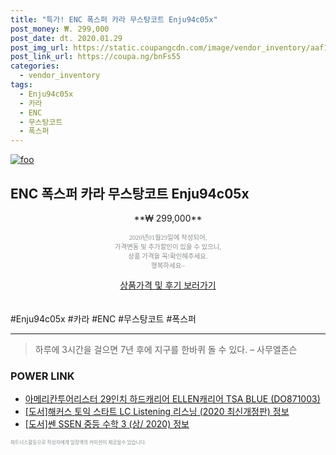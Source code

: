 ```yaml
--- 
title: "특가! ENC 폭스퍼 카라 무스탕코트 Enju94c05x" 
post_money: ₩. 299,000 
post_date: dt. 2020.01.29 
post_img_url: https://static.coupangcdn.com/image/vendor_inventory/aaf1/cd7ca0858020caf6b4dc2a49efe2209b9ace716ebf98fca812fde062dca3.jpg 
post_link_url: https://coupa.ng/bnFs55 
categories: 
  - vendor_inventory 
tags: 
  - Enju94c05x 
  - 카라 
  - ENC 
  - 무스탕코트 
  - 폭스퍼 
--- 
```

[![foo](https://static.coupangcdn.com/image/vendor_inventory/aaf1/cd7ca0858020caf6b4dc2a49efe2209b9ace716ebf98fca812fde062dca3.jpg)](https://coupa.ng/bnFs55) 

## ENC 폭스퍼 카라 무스탕코트 Enju94c05x 
<p style="text-align: center;">**₩ 299,000**</p> 
<p style="text-align: center;"><span style="color: #898c8f; font-family: Georgia,Times,serif; font-size: 0.75em;">2020년01월29일에 작성되어, <br>가격변동 및 추가할인이 있을 수 있으니,<br> 상품 가격을 꼭!확인해주세요.<br>행복하세요~</span> 
</p>	 
<div markdown="0" style="text-align: center;"><a href="https://coupa.ng/bnFs55" class="btn btn--success">상품가격 및 후기 보러가기</a></div> 
<br><br> 
  #Enju94c05x #카라 #ENC #무스탕코트 #폭스퍼 
<hr> 

> 하루에 3시간을 걸으면 7년 후에 지구를 한바퀴 돌 수 있다. – 사무엘존슨 


### POWER LINK

* <a href="https://blog.naver.com/sakai111/221781123066" target="_blank">아메리칸투어리스터 29인치 하드캐리어 ELLEN캐리어 TSA BLUE (DO871003)</a>
* <a href="https://blog.naver.com/sakai111/221761591745" target="_blank">[도서]해커스 토익 스타트 LC Listening 리스닝 (2020 최신개정판) 정보</a>
* <a href="https://blog.naver.com/sakai111/221760749323" target="_blank">[도서]쎈 SSEN 중등 수학 3 (상/ 2020) 정보</a>

<span style="color: #898c8f; font-family: Georgia,Times,serif; font-size: 0.55em;">파트너스활동으로 작성자에게 일정액의 커미션이 제공될수 있습니다.</span> 
